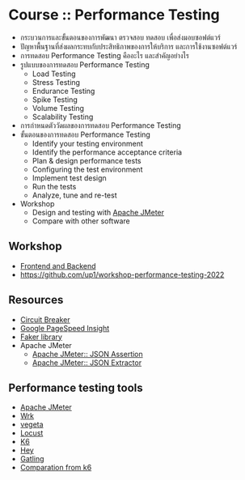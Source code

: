 # Course :: Performance Testing

* กระบวนการและขั้นตอนของการพัฒนา ตรวจสอบ ทดสอบ เพื่อส่งมอบซอฟต์แวร์
* ปัญหาพื้นฐานที่ส่งผลกระทบกับประสิทธิภาพของการให้บริการ และการใช้งานซอฟต์แวร์
* การทดสอบ Performance Testing คืออะไร และสำคัญอย่างไร
* รูปแบบของการทดสอบ Performance Testing
  * Load Testing
  * Stress Testing
  * Endurance Testing
  * Spike Testing
  * Volume Testing
  * Scalability Testing
* การกำหนดตัววัดผลของการทดสอบ Performance Testing
* ขั้นตอนของการทดสอบ Performance Testing
  * Identify your testing environment
  * Identify the performance acceptance criteria
  * Plan & design performance tests
  * Configuring the test environment
  * Implement test design
  * Run the tests
  * Analyze, tune and re-test
* Workshop
  * Design and testing with [Apache JMeter](https://jmeter.apache.org/)
  * Compare with other software

## Workshop
  * [Frontend and Backend](https://github.com/up1/course-performance-testing-2020/wiki/Workshop)
  * https://github.com/up1/workshop-performance-testing-2022

## Resources
* [Circuit Breaker](https://martinfowler.com/bliki/CircuitBreaker.html)
* [Google PageSpeed Insight](https://developers.google.com/speed/pagespeed/insights/)
* [Faker library](https://github.com/marak/Faker.js/)
* Apache JMeter
  * [Apache JMeter:: JSON Assertion](https://jmeter.apache.org/usermanual/component_reference.html#JSON_Assertion)
  * [Apache JMeter:: JSON Extractor](https://jmeter.apache.org/usermanual/component_reference.html#JSON_Extractor)

## Performance testing tools
* [Apache JMeter](https://jmeter.apache.org/)
* [Wrk](https://github.com/wg/wrk)
* [vegeta](https://github.com/tsenart/vegeta)
* [Locust](https://locust.io/)
* [K6](https://k6.io/)
* [Hey](https://github.com/rakyll/hey)
* [Gatling](https://gatling.io/)
* [Comparation from k6](https://k6.io/blog/comparing-best-open-source-load-testing-tools)
